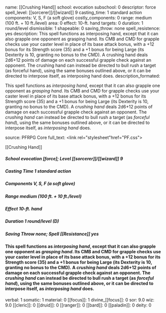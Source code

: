 name: [[Crushing Hand]]
school: evocation
subschool: 0
descriptor: force
spell_level: [[sorcerer]]/[[wizard]] 9
casting_time: 1 standard action
components: V, S, F (a soft glove)
costly_components: 0
range: medium (100 ft. + 10 ft./level)
area: 0
effect: 10-ft. hand
targets: 0
duration: 1 round/level
dismissible: 1
shapeable: 0
saving_throw: none
spell_resistence: yes
description: This spell functions as interposing hand, except that it can also grapple one opponent as grasping hand. Its CMB and CMD for grapple checks use your caster level in place of its base attack bonus, with a +12 bonus for its Strength score (35) and a +1 bonus for being Large (its Dexterity is 10, granting no bonus to the CMD). A crushing hand deals 2d6+12 points of damage on each successful grapple check against an opponent. The crushing hand can instead be directed to bull rush a target (as forceful hand), using the same bonuses outlined above, or it can be directed to interpose itself, as interposing hand does.
description_formated: <p>This spell functions as <i>interposing hand</i>, except that it can also grapple one opponent as <i>grasping hand</i>. Its CMB and CMD for grapple checks use your caster level in place of its base attack bonus, with a +12 bonus for its Strength score (35) and a +1 bonus for being Large (its Dexterity is 10, granting no bonus to the CMD). A <i>crushing hand</i> deals 2d6+12 points of damage on each successful grapple check against an opponent. The <i>crushing hand</i> can instead be directed to bull rush a target (as <i>forceful hand</i>), using the same bonuses outlined above, or it can be directed to interpose itself, as <i>interposing hand</i> does.</p>
source: PFRPG Core
full_text: <link rel="stylesheet"href="PF.css"><div class="heading"><p class="alignleft">[[Crushing Hand]]</p><div style="clear: both;"></div></div><div><h5><b>School </b>evocation [force]; <b>Level </b>[[sorcerer]]/[[wizard]] 9</h5><h5><b>Casting Time </b>1 standard action</h5><h5><b>Components </b>V, S, F (a soft glove)</h5><h5><b>Range </b>medium (100 ft. + 10 ft./level)</h5><h5><b>Effect </b>10-ft. hand</h5><h5><b>Duration </b>1 round/level (D)</h5><h5><b>Saving Throw </b>none; <b>Spell [[Resistance]] </b>yes</h5></div><div><h4><p>This spell functions as <i>interposing hand</i>, except that it can also grapple one opponent as <i>grasping hand</i>. Its CMB and CMD for grapple checks use your caster level in place of its base attack bonus, with a +12 bonus for its Strength score (35) and a +1 bonus for being Large (its Dexterity is 10, granting no bonus to the CMD). A <i>crushing hand</i> deals 2d6+12 points of damage on each successful grapple check against an opponent. The <i>crushing hand</i> can instead be directed to bull rush a target (as <i>forceful hand</i>), using the same bonuses outlined above, or it can be directed to interpose itself, as <i>interposing hand</i> does.</p></h4></div>
verbal: 1
somatic: 1
material: 0
[[focus]]: 1
divine_[[focus]]: 0
sor: 9.0
wiz: 9.0
[[cleric]]: 0
[[druid]]: 0
[[ranger]]: 0
[[bard]]: 0
[[paladin]]: 0
deity: 0
